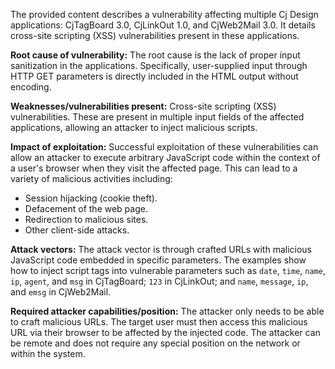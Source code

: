 The provided content describes a vulnerability affecting multiple Cj Design applications: CjTagBoard 3.0, CjLinkOut 1.0, and CjWeb2Mail 3.0. It details cross-site scripting (XSS) vulnerabilities present in these applications.

**Root cause of vulnerability:**
The root cause is the lack of proper input sanitization in the applications. Specifically, user-supplied input through HTTP GET parameters is directly included in the HTML output without encoding.

**Weaknesses/vulnerabilities present:**
Cross-site scripting (XSS) vulnerabilities. These are present in multiple input fields of the affected applications, allowing an attacker to inject malicious scripts.

**Impact of exploitation:**
Successful exploitation of these vulnerabilities can allow an attacker to execute arbitrary JavaScript code within the context of a user's browser when they visit the affected page. This can lead to a variety of malicious activities including:
*   Session hijacking (cookie theft).
*   Defacement of the web page.
*   Redirection to malicious sites.
*   Other client-side attacks.

**Attack vectors:**
The attack vector is through crafted URLs with malicious JavaScript code embedded in specific parameters. The examples show how to inject script tags into vulnerable parameters such as `date`, `time`, `name`, `ip`, `agent`, and `msg` in CjTagBoard; `123` in CjLinkOut; and `name`, `message`, `ip`, and `emsg` in CjWeb2Mail.

**Required attacker capabilities/position:**
The attacker only needs to be able to craft malicious URLs. The target user must then access this malicious URL via their browser to be affected by the injected code. The attacker can be remote and does not require any special position on the network or within the system.